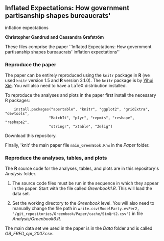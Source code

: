 ## Inflated Expectations: How government partisanship shapes bureaucrats'
inflation expectations

**Christopher Gandrud and Cassandra Grafström**

These files comprise the paper ''Inflated Expectations: How government
partisanship shapes bureaucrats' inflation expectations''

### Reproduce the paper

The paper can be entirely reproduced using the `knitr` package in **R**
(we used `knitr` version 1.5 and **R** version 3.1.0). The `knitr` package
is by [Yihui Xie](http://yihui.name/). You will also need to have a LaTeX
distribution installed.

To reproduce the analyses and plots in the paper first install the necessary
R packages:

```{S}
    install.packages("apsrtable", "knitr", "ggplot2", "gridExtra", "devtools",
                    "MatchIt", "plyr", "repmis", "reshape", "reshape2",
                    "stringr", "xtable", "Zelig")
```

Download this repository.

Finally, 'knit' the main paper file `main_GreenBook.Rnw` in the *Paper* folder.

### Reproduce the analyses, tables, and plots

The **R** source code for the analyses, tables, and plots are in this
repository's *Analysis* folder.

1. The source code files must be run in the sequence in which they appear in the
paper. Start with the file called *Greenbook1.R*. This will load the data set.

2. Set the working directory to the *Greenbook* level. You will also need to
manually change the file path in `write.csv(ModelParty.evPer2, '/git_repositories/Greenbook/Paper/cache/SimQrt2.csv')` in file
*Analysis/Greenbook6.R*.

The main data set we used in the paper is in the *Data* folder and is called
*GB_FRED_cpi_2007.csv*.
